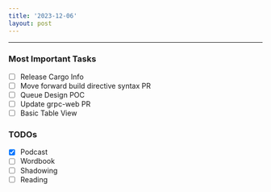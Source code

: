 ```yaml
---
title: '2023-12-06'
layout: post
---
```


---

### Most Important Tasks

- [ ] Release Cargo Info
- [ ] Move forward build directive syntax PR
- [ ] Queue Design POC
- [ ] Update grpc-web PR
- [ ] Basic Table View

### TODOs

- [x] Podcast
- [ ] Wordbook
- [ ] Shadowing
- [ ] Reading
